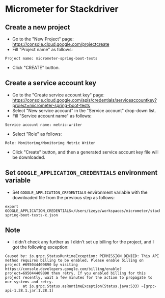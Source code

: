# Micrometer for Stackdriver

## Create a new project
* Go to the "New Project" page: https://console.cloud.google.com/projectcreate
* Fill "Project name" as follows:

```
Project name: micrometer-spring-boot-tests
```

* Click "CREATE" button.

## Create a service account key
* Go to the "Create service account key" page: https://console.cloud.google.com/apis/credentials/serviceaccountkey?project=micrometer-spring-boot-tests
* Select "New service account" in the "Service account" drop-down list.
* Fill "Service account name" as follows:

```
Service account name: metric-writer
```

* Select "Role" as follows:

```
Role: Monitoring/Monitoring Metric Writer
```

* Click "Create" button, and then a generated service account key file will be downloaded.

## Set `GOOGLE_APPLICATION_CREDENTIALS` environment variable

* Set `GOOGLE_APPLICATION_CREDENTIALS` environment variable with the downloaded file from the previous step as follows:

```
export GOOGLE_APPLICATION_CREDENTIALS=/Users/izeye/workspaces/micrometer/stackdriver/micrometer-spring-boot-tests-x.json
```

## Note

* I didn't check any further as I didn't set up billing for the project, and I got the following exception:

```
Caused by: io.grpc.StatusRuntimeException: PERMISSION_DENIED: This API method requires billing to be enabled. Please enable billing on project #695044409890 by visiting https://console.developers.google.com/billing/enable?project=695044409890 then retry. If you enabled billing for this project recently, wait a few minutes for the action to propagate to our systems and retry.
        at io.grpc.Status.asRuntimeException(Status.java:533) ~[grpc-api-1.28.1.jar:1.28.1]
```
